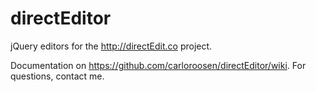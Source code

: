 directEditor
============

jQuery editors for the http://directEdit.co project. 

Documentation on https://github.com/carloroosen/directEditor/wiki. For questions, contact me.
